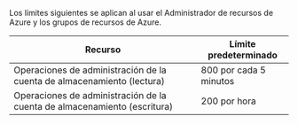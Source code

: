 Los límites siguientes se aplican al usar el Administrador de recursos de Azure y los grupos de recursos de Azure.

Recurso|Límite predeterminado
---|---
Operaciones de administración de la cuenta de almacenamiento (lectura)|800 por cada 5 minutos
Operaciones de administración de la cuenta de almacenamiento (escritura)|200 por hora

<!---HONumber=Oct15_HO3-->